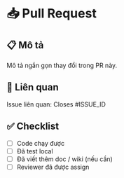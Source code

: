 # 📥 Pull Request

## 📋 Mô tả
Mô tả ngắn gọn thay đổi trong PR này.

## 🔗 Liên quan
Issue liên quan: Closes #ISSUE_ID

## ✅ Checklist
- [ ] Code chạy được
- [ ] Đã test local
- [ ] Đã viết thêm doc / wiki (nếu cần)
- [ ] Reviewer đã được assign
